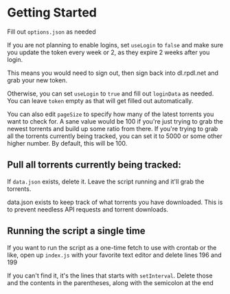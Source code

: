 # Getting Started

Fill out `options.json` as needed

If you are not planning to enable logins, set `useLogin` to `false` and make sure you update the token every week or 2, as they expire 2 weeks after you login.

This means you would need to sign out, then sign back into dl.rpdl.net and grab your new token.

Otherwise, you can set `useLogin` to `true` and fill out `loginData` as needed. You can leave `token` empty as that will get filled out automatically.

You can also edit `pageSize` to specify how many of the latest torrents you want to check for. A sane value would be 100 if you're just trying to grab the newest torrents and build up some ratio from there. If you're trying to grab all the torrents currently being tracked, you can set it to 5000 or some other higher number. By default, this will be 100.

## Pull all torrents currently being tracked:

If `data.json` exists, delete it. Leave the script running and it'll grab the torrents.

data.json exists to keep track of what torrents you have downloaded. This is to prevent needless API requests and torrent downloads.

## Running the script a single time

If you want to run the script as a one-time fetch to use with crontab or the like, open up `index.js` with your favorite text editor and delete lines 196 and 199

If you can't find it, it's the lines that starts with `setInterval`. Delete those and the contents in the parentheses, along with the semicolon at the end
